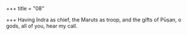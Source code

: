 +++
title = "08"

+++
Having Indra as chief, the Maruts as troop, and the gifts of Pūṣan,  o gods,
all of you, hear my call.